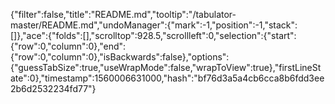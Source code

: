 {"filter":false,"title":"README.md","tooltip":"/tabulator-master/README.md","undoManager":{"mark":-1,"position":-1,"stack":[]},"ace":{"folds":[],"scrolltop":928.5,"scrollleft":0,"selection":{"start":{"row":0,"column":0},"end":{"row":0,"column":0},"isBackwards":false},"options":{"guessTabSize":true,"useWrapMode":false,"wrapToView":true},"firstLineState":0},"timestamp":1560006631000,"hash":"bf76d3a5a4cb6cca8b6fdd3ee2b6d2532234fd77"}